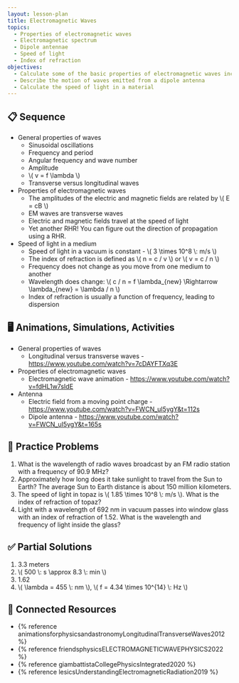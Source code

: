 ```yaml
---
layout: lesson-plan
title: Electromagnetic Waves
topics:
  - Properties of electromagnetic waves
  - Electromagnetic spectrum
  - Dipole antennae
  - Speed of light
  - Index of refraction
objectives:
  - Calculate some of the basic properties of electromagnetic waves including wavelength, frequency, and wavenumber
  - Describe the motion of waves emitted from a dipole antenna
  - Calculate the speed of light in a material
---
```


## 📋 Sequence

* General properties of waves
  * Sinusoidal oscillations
  * Frequency and period
  * Angular frequency and wave number
  * Amplitude
  * \\( v = f \\lambda \\)
  * Transverse versus longitudinal waves
* Properties of electromagnetic waves
  * The amplitudes of the electric and magnetic fields are related by \\( E = cB \\)
  * EM waves are transverse waves
  * Electric and magnetic fields travel at the speed of light
  * Yet another RHR! You can figure out the direction of propagation using a RHR.
* Speed of light in a medium
  * Speed of light in a vacuum is constant - \\( 3 \\times 10^8 \\: m/s \\)
  * The index of refraction is defined as \\( n = c / v \\) or \\( v = c / n \\)
  * Frequency does not change as you move from one medium to another
  * Wavelength does change: \\( c / n = f \\lambda_{new} \\Rightarrow \\lambda_{new} = \\lambda / n \\)
  * Index of refraction is usually a function of frequency, leading to dispersion

## 🖥️ Animations, Simulations, Activities

* General properties of waves
  * Longitudinal versus transverse waves - <https://www.youtube.com/watch?v=7cDAYFTXq3E>
* Properties of electromagnetic waves
  * Electromagnetic wave animation - <https://www.youtube.com/watch?v=fdHL1w7sIdE>
* Antenna
  * Electric field from a moving point charge - <https://www.youtube.com/watch?v=FWCN_uI5ygY&t=112s>
  * Dipole antenna - <https://www.youtube.com/watch?v=FWCN_uI5ygY&t=165s>

## 📝 Practice Problems

1. What is the wavelength of radio waves broadcast by an FM radio station with a frequency of 90.9 MHz?
2. Approximately how long does it take sunlight to travel from the Sun to Earth? The average Sun to Earth distance is about 150 million kilometers.
3. The speed of light in topaz is \\( 1.85 \\times 10^8 \\: m/s \\). What is the index of refraction of topaz?
4. Light with a wavelength of 692 nm in vacuum passes into window glass with an index of refraction of 1.52. What is the wavelength and frequency of light inside the glass?

## ✅ Partial Solutions

1. 3.3 meters
2. \\( 500 \\: s \\approx 8.3 \\: min \\)
3. 1.62
4. \\( \lambda = 455 \\: nm \\), \\( f = 4.34 \\times 10^{14} \\: Hz \\)

## 📘 Connected Resources

* {% reference animationsforphysicsandastronomyLongitudinalTransverseWaves2012 %}
* {% reference friendsphysicsELECTROMAGNETICWAVEPHYSICS2022 %}
* {% reference giambattistaCollegePhysicsIntegrated2020 %}
* {% reference lesicsUnderstandingElectromagneticRadiation2019 %}
